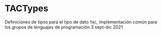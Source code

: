 # TACTypes
Definiciones de tipos para el tipo de dato `TAC`, implementación común para los grupos de lenguajes de programación 3 sept-dic 2021
